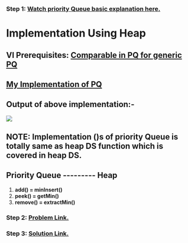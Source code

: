 ### **Step 1:** [Watch priority Queue basic explanation here.](https://youtu.be/FdObb76AmzM)

# **Implementation Using Heap**

## **VI Prerequisites:** [Comparable in PQ for generic PQ](https://youtu.be/DE835GvxZMQ)

## [**My Implementation of PQ**](./MyPriorityQueue.java)

## Output of above implementation:-

![](https://i.ibb.co/7QJtxHs/pq-output.png)

## **NOTE:** Implementation ()s of priority Queue is totally same as heap DS function which is covered in heap DS.

## **Priority Queue --------- Heap**

1. **add() = minInsert()**
2. **peek() = getMin()**
3. **remove() = extractMin()**

### **Step 2:** [Problem Link.](https://practice.geeksforgeeks.org/problems/k-largest-elements3736/1)

### **Step 3:** [Solution Link.](./KLargestElement.java)
